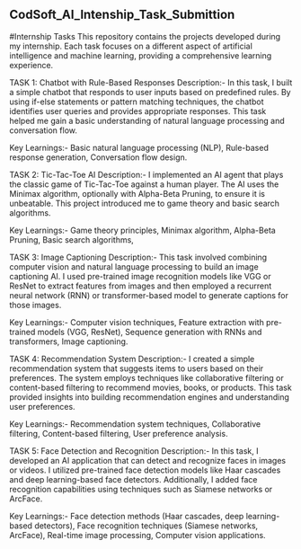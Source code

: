 ## CodSoft_AI_Intenship_Task_Submittion

#Internship Tasks
This repository contains the projects developed during my internship. Each task focuses on a different aspect of artificial intelligence and machine learning, providing a comprehensive learning experience.



TASK 1: Chatbot with Rule-Based Responses
Description:-
In this task, I built a simple chatbot that responds to user inputs based on predefined rules. By using if-else statements or pattern matching techniques, the chatbot identifies user queries and provides appropriate responses. This task helped me gain a basic understanding of natural language processing and conversation flow.


Key Learnings:-
Basic natural language processing (NLP),
Rule-based response generation,
Conversation flow design.



TASK 2: Tic-Tac-Toe AI
Description:-
I implemented an AI agent that plays the classic game of Tic-Tac-Toe against a human player. The AI uses the Minimax algorithm, optionally with Alpha-Beta Pruning, to ensure it is unbeatable. This project introduced me to game theory and basic search algorithms.


Key Learnings:-
Game theory principles,
Minimax algorithm,
Alpha-Beta Pruning,
Basic search algorithms,



TASK 3: Image Captioning
Description:-
This task involved combining computer vision and natural language processing to build an image captioning AI. I used pre-trained image recognition models like VGG or ResNet to extract features from images and then employed a recurrent neural network (RNN) or transformer-based model to generate captions for those images.


Key Learnings:-
Computer vision techniques,
Feature extraction with pre-trained models (VGG, ResNet),
Sequence generation with RNNs and transformers,
Image captioning.



TASK 4: Recommendation System
Description:-
I created a simple recommendation system that suggests items to users based on their preferences. The system employs techniques like collaborative filtering or content-based filtering to recommend movies, books, or products. This task provided insights into building recommendation engines and understanding user preferences.


Key Learnings:-
Recommendation system techniques,
Collaborative filtering,
Content-based filtering,
User preference analysis.



TASK 5: Face Detection and Recognition
Description:-
In this task, I developed an AI application that can detect and recognize faces in images or videos. I utilized pre-trained face detection models like Haar cascades and deep learning-based face detectors. Additionally, I added face recognition capabilities using techniques such as Siamese networks or ArcFace.


Key Learnings:-
Face detection methods (Haar cascades, deep learning-based detectors),
Face recognition techniques (Siamese networks, ArcFace),
Real-time image processing,
Computer vision applications.
